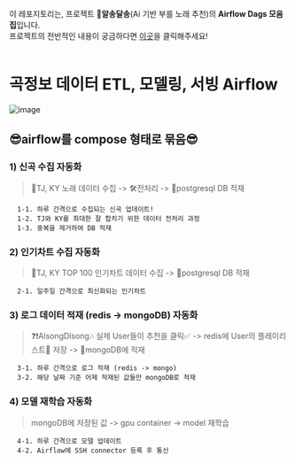 이 레포지토리는, 프로젝트 🎤**알송달송**(Ai 기반 부를 노래 추천)의 **Airflow Dags 모음집**입니다.<br>
프로젝트의 전반적인 내용이 궁금하다면 [이곳](https://github.com/romantiveloper/Alsong-Dlsong)을 클릭해주세요!<br><br>

# 곡정보 데이터 ETL, 모델링, 서빙 Airflow 

![image](https://github.com/OhJune/Airflow/assets/124857930/8f9387b6-5c16-48b9-9bc1-ec3e541c36d5)


## 😎airflow를 compose 형태로 묶음😎

### 1) 신곡 수집 자동화
  > 🎤TJ, KY 노래 데이터 수집 -> 🛠️전처리 -> 🐘postgresql DB 적재

      1-1. 하루 간격으로 수집되는 신곡 업데이트! 
      1-2. TJ와 KY를 최대한 잘 합치기 위한 데이터 전처리 과정 
      1-3. 중복을 제거하여 DB 적재
   
### 2) 인기차트 수집 자동화
> 🎤TJ, KY TOP 100 인기차트 데이터 수집 -> 🐘postgresql DB 적재

      2-1. 일주일 간격으로 최신화되는 인기차트

### 3) 로그 데이터 적재 (redis -> mongoDB) 자동화
> ❓❗AlsongDlsong🎶 실제 User들이 추천을 클릭✅ -> redis에 User의 플레이리스트🎤 저장 -> 🍃mongoDB에 적재

      3-1. 하루 간격으로 로그 적재 (redis -> mongo)  
      3-2. 해당 날짜 기준 어제 적재된 값들만 mongoDB로 적재

### 4) 모델 재학습 자동화
> mongoDB에 저장된 값 -> gpu container -> model 재학습

      4-1. 하루 간격으로 모델 업데이트
      4-2. Airflow에 SSH connector 등록 후 통신
